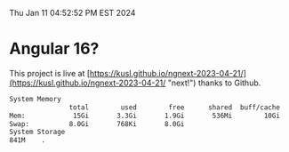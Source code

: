 Thu Jan 11 04:52:52 PM EST 2024

# Angular 16?


This project is live at [https://kusl.github.io/ngnext-2023-04-21/](https://kusl.github.io/ngnext-2023-04-21/ "next!") thanks to Github.

```bash
System Memory
               total        used        free      shared  buff/cache   available
Mem:            15Gi       3.3Gi       1.9Gi       536Mi        10Gi        11Gi
Swap:          8.0Gi       768Ki       8.0Gi
System Storage
841M	.
